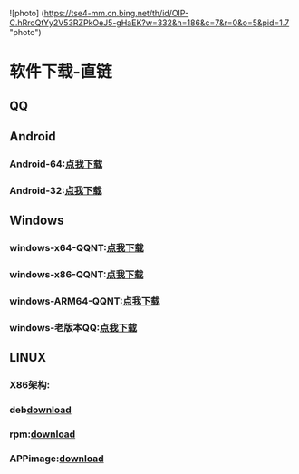 ![photo] (https://tse4-mm.cn.bing.net/th/id/OIP-C.hRroQtYy2V53RZPkOeJ5-gHaEK?w=332&h=186&c=7&r=0&o=5&pid=1.7 "photo")
#### 
# 软件下载-直链
## QQ
## Android
### Android-64:[点我下载](https://downv6.qq.com/qqweb/QQ_1/android_apk/Android_9.0.80_64.apk)
### Android-32:[点我下载](https://downv6.qq.com/qqweb/QQ_1/android_apk/Android_8.8.90.7975_537119543_32.apk)
## Windows
### windows-x64-QQNT:[点我下载](https://dldir1.qq.com/qqfile/qq/QQNT/Windows/QQ_9.9.12_240715_x64_01.exe)
### windows-x86-QQNT:[点我下载](https://dldir1.qq.com/qqfile/qq/QQNT/Windows/QQ_9.9.12_240715_x86_01.exe)
### windows-ARM64-QQNT:[点我下载](https://dldir1.qq.com/qqfile/qq/QQNT/Windows/QQ_9.9.12_240715_arm64_01.exe)
### windows-老版本QQ:[点我下载](https://dldir1.qq.com/qqfile/qq/PCQQ9.7.23/QQ9.7.23.29368.exe)
## LINUX
### X86架构:
### deb[download](https://dldir1.qq.com/qqfile/qq/QQNT/Linux/QQ_3.2.10_240715_amd64_01.deb)
### rpm:[download](https://dldir1.qq.com/qqfile/qq/QQNT/Linux/QQ_3.2.10_240715_x86_64_01.rpm)
### APPimage:[download](https://dldir1.qq.com/qqfile/qq/QQNT/Linux/QQ_3.2.10_240715_x86_64_01.AppImage)

